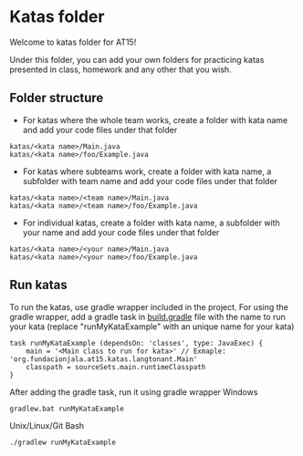# Katas folder
Welcome to katas folder for AT15!

Under this folder, you can add your own folders for practicing katas presented in class, homework and any other that you wish.

## Folder structure
- For katas where the whole team works, create a folder with kata name and add your code files under that folder
```
katas/<kata name>/Main.java
katas/<kata name>/foo/Example.java
```

- For katas where subteams work, create a folder with kata name, a subfolder with team name and add your code files under that folder
```
katas/<kata name>/<team name>/Main.java
katas/<kata name>/<team name>/foo/Example.java
```

- For individual katas, create a folder with kata name, a subfolder with your name and add your code files under that folder
```
katas/<kata name>/<your name>/Main.java
katas/<kata name>/<your name>/foo/Example.java
```

## Run katas
To run the katas, use gradle wrapper included in the project. For using the gradle wrapper, add a gradle task in [build.gradle](../../../../../../../build.gradle) file with the name to run your kata (replace "runMyKataExample" with an unique name for your kata)
```
task runMyKataExample (dependsOn: 'classes', type: JavaExec) {
    main = '<Main class to run for kata>' // Exmaple: 'org.fundacionjala.at15.katas.langtonant.Main'
    classpath = sourceSets.main.runtimeClasspath
}
```

After adding the gradle task, run it using gradle wrapper
Windows
```
gradlew.bat runMyKataExample
```

Unix/Linux/Git Bash
```
./gradlew runMyKataExample
```